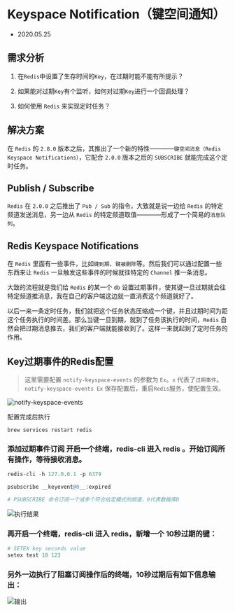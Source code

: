 # Keyspace Notification（键空间通知）

- 2020.05.25

## 需求分析

1. 在`Redis`中设置了生存时间的`Key`，在过期时能不能有所提示？

2. 如果能对过期`Key`有个监听，如何对过期`Key`进行一个回调处理？

3. 如何使用 `Redis` 来实现定时任务？

## 解决方案

在 `Redis` 的 `2.8.0` 版本之后，其推出了一个新的特性————`键空间消息（Redis Keyspace Notifications）`，它配合 `2.0.0` 版本之后的 `SUBSCRIBE` 就能完成这个定时任务。


## Publish / Subscribe 

`Redis` 在 `2.0.0` 之后推出了 `Pub / Sub` 的指令，大致就是说一边给 `Redis` 的特定频道发送消息，另一边从 `Redis` 的特定频道取值————形成了一个简易的`消息队列`。

## Redis Keyspace Notifications

在 `Redis` 里面有一些事件，比如`键到期`、`键被删除`等。然后我们可以通过配置一些东西来让 `Redis` 一旦触发这些事件的时候就往特定的 `Channel` 推一条消息。

大致的流程就是我们给 `Redis` 的某一个 `db` 设置过期事件，使其键一旦过期就会往特定频道推消息，我在自己的客户端这边就一直消费这个频道就好了。

以后一来一条定时任务，我们就把这个任务状态压缩成一个键，并且过期时间为距这个任务执行的时间差。那么当键一旦到期，就到了任务该执行的时间，`Redis` 自然会把过期消息推去，我们的客户端就能接收到了。这样一来就起到了定时任务的作用。

## Key过期事件的Redis配置

> 这里需要配置 `notify-keyspace-events` 的参数为 `Ex`。`x` 代表了`过期事件`。`notify-keyspace-events Ex` 保存配置后，重启`Redis`服务，使配置生效。

![notify-keyspace-events](https://img-blog.csdnimg.cn/20200525190205251.png?x-oss-process=image/watermark,type_ZmFuZ3poZW5naGVpdGk,shadow_10,text_aHR0cHM6Ly9ibG9nLmNzZG4ubmV0L3hqbDI3MTMxNA==,size_16,color_FFFFFF,t_70)

配置完成后执行

```
brew services restart redis
```

### 添加过期事件订阅 开启一个终端，redis-cli 进入 redis 。开始订阅所有操作，等待接收消息。

```r
redis-cli -h 127.0.0.1 -p 6379

psubscribe __keyevent@0__:expired

# PSUBSCRIBE 命令订阅一个或多个符合给定模式的频道，0代表数据库0
```



![执行结果](https://img-blog.csdnimg.cn/20200525191847885.png)


### 再开启一个终端，redis-cli 进入 redis，新增一个 10秒过期的键：

```r
# SETEX key seconds value
setex test 10 123
```

### 另外一边执行了阻塞订阅操作后的终端，10秒过期后有如下信息输出：

![输出](https://img-blog.csdnimg.cn/20200525193252154.png?x-oss-process=image/watermark,type_ZmFuZ3poZW5naGVpdGk,shadow_10,text_aHR0cHM6Ly9ibG9nLmNzZG4ubmV0L3hqbDI3MTMxNA==,size_16,color_FFFFFF,t_70)

